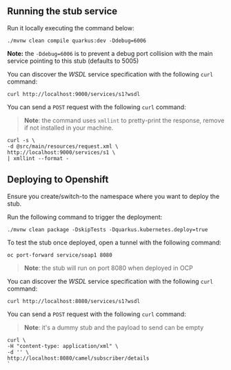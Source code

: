 
## Running the stub service

Run it locally executing the command below:

```
./mvnw clean compile quarkus:dev -Ddebug=6006
```
**Note:** the `-Ddebug=6006` is to prevent a debug port collision with the main service pointing to this stub (defaults to 5005)

You can discover the *WSDL* service specification with the following `curl` command:

```
curl http://localhost:9000/services/s1?wsdl
```

You can send a `POST` request with the following `curl` command:

>**Note**: the command uses `xmllint` to pretty-print the response, remove if not installed in your machine.
```
curl -s \
-d @src/main/resources/request.xml \
http://localhost:9000/services/s1 \
| xmllint --format -
```

## Deploying to Openshift

Ensure you create/switch-to the namespace where you want to deploy the stub.

Run the following command to trigger the deployment:
```
./mvnw clean package -DskipTests -Dquarkus.kubernetes.deploy=true
```

To test the stub once deployed, open a tunnel with the following command:
```
oc port-forward service/soap1 8080
```
>**Note**: the stub will run on port 8080 when deployed in OCP

You can discover the *WSDL* service specification with the following `curl` command:

```
curl http://localhost:8080/services/s1?wsdl
```

You can send a `POST` request with the following `curl` command:

>**Note**: it's a dummy stub and the payload to send can be empty

```
curl \
-H "content-type: application/xml" \
-d '' \
http://localhost:8080/camel/subscriber/details
`


